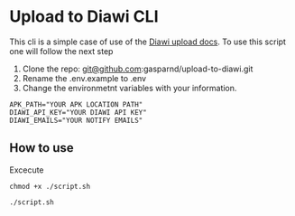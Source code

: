 # Upload to Diawi CLI

This cli is a simple case of use of the [Diawi upload docs](https://dashboard.diawi.com/docs/apis/upload). To use this script one will follow the next step

1. Clone the repo: git@github.com:gasparnd/upload-to-diawi.git
2. Rename the .env.example to .env
3. Change the environmetnt variables with your information.

```
APK_PATH="YOUR APK LOCATION PATH"
DIAWI_API_KEY="YOUR DIAWI API KEY"
DIAWI_EMAILS="YOUR NOTIFY EMAILS"
```

## How to use

Excecute
```
chmod +x ./script.sh
```
```
./script.sh
```
